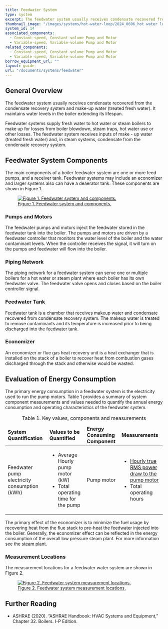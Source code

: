 ```yaml
---
title: Feedwater System
type: system
excerpt: The feedwater system usually receives condensate recovered from the condensate recovery system and make-up water (treated fresh water). It maintains water levels in the boiler extending its lifespan.
thumbnail_image: "/images/systems/hot-water-loop/2024_0606_hot water loop system_thumbnail.jpg"
system_id: 14
associated_components:
  - Constant-speed, Constant-volume Pump and Motor
  - Variable-speed, Variable-volume Pump and Motor
related_components:
  - Constant-speed, Constant-volume Pump and Motor
  - Variable-speed, Variable-volume Pump and Motor
borrow_equipment_url: ""
layout: guide
url: "/documents/systems/feedwater"
---
```


## General Overview

The feedwater system usually receives condensate recovered from the condensate recovery system and make-up water (treated fresh water). It maintains water levels in the boiler extending its lifespan.

Feedwater systems supply fresh water to hot water or steam boilers to make up for losses from
boiler blowdown, steam traps, hot water use or other losses. The feedwater system receives inputs of make - up water (treated fresh water) and, in steam systems, condensate from the condensate recovery system.

## Feedwater System Components

The main components of a boiler feedwater system are one or more feed pumps, and a receiver tank. Feedwater systems may include an economizer and larger systems also can have a deaerator tank. These components are shown in Figure 1.

<a href="/images/systems/feedwater/2024_0815_FEEDWATER SYS_figure 1.jpg">
<figure class="figure">
  <img src="/images/systems/feedwater/2024_0815_FEEDWATER SYS_figure 1.jpg" class="figure-img img-fluid rounded" alt="Figure 1. Feedwater system and components.">
  <figcaption class="figure-caption text-left">Figure 1. Feedwater system and components.</figcaption>
</figure>
</a>

### Pumps and Motors 

The feedwater pumps and motors inject the feedwater stored in the feedwater tank into the boiler. The pumps and motors are driven by a feedwater controller that monitors the water level of the boiler and the water contaminant levels. When the controller receives the signal, it will turn on the pumps and feedwater will flow into the boiler.  

### Piping Network 

The piping network for a feedwater system can serve one or multiple boilers for a hot water or steam plant where each boiler has its own feedwater valve. The feedwater valve opens and closes based on the boiler controller signal. 

### Feedwater Tank 

Feedwater tank is a chamber that receives makeup water and condensate recovered from condensate recovery system. The makeup water is treated to remove contaminants and its temperature is increased prior to being discharged into the feedwater tank.  

### Economizer 

An economizer or flue gas heat recovery unit is a heat exchanger that is installed on the stack of a boiler to recover heat from combustion gases discharged through the stack and otherwise would be wasted.

## Evaluation of Energy Consumption 

The primary energy consumption in a feedwater system is the electricity used to run the pump motors. Table 1 provides a summary of system component measurements and values needed to quantify the annual energy consumption and operating characteristics of the feedwater system.

<table>
    <caption>Table 1. Key values, components and measurements</caption>
    <thead>
        <tr>
            <td>
                <strong>System Quantification</strong>
            </td>
            <td>
                <strong>Values to be Quantified</strong>
            </td>
            <td>
                <strong>Energy Consuming Component</strong>
            </td>
            <td>
                <strong>Measurements</strong>
            </td>
        </tr>
    <tbody>
        <tr>
            <td>
                Feedwater pump electricity consumption (kWh)
            </td>
            <td>
                <ul>
                <li>Average Hourly pump motor (kW)</li>
                <li>Total operating time for the pump</li>
                </ul>
            </td>
            <td>
                Pump motor
            </td>
            <td>
                <ul>
                <a href="/documents/measurement-technique/true-rms-power"><li>Hourly true RMS power draw to the pump motor</li></a>
                <li>Total operating hours</li>
                </ul>
            </td>
        </tr>
    </tbody>
</table>

The primary effect of the economizer is to minimize the fuel usage by recovering heat from the flue stack to pre-heat the feedwater injected into the boiler. Generally, the economizer effect can be reflected in the energy consumption of the overall low pressure steam plant. For more information see the <a href="/documents/plants/water-cooled-chilled-water-plant">steam plant</a>. 

### Measurement Locations 

The measurement locations for a feedwater water system are shown in Figure 2. 

<a href="/images/systems/feedwater/2024_0815_FEEDWATER SYS_figure 2.jpg">
<figure class="figure">
  <img src="/images/systems/feedwater/2024_0815_FEEDWATER SYS_figure 2.jpg" class="figure-img img-fluid rounded" alt="Figure 2. Feedwater system measurement locations.">
  <figcaption class="figure-caption text-left">Figure 2. Feedwater system measurement locations.</figcaption>
</figure>
</a>

## Further Reading

- ASHRAE (2020). “ASHRAE Handbook: HVAC Systems and Equipment,” Chapter 32. Boilers. I-P Edition. 